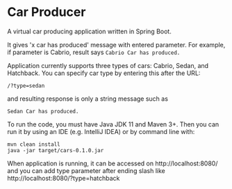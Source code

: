 # Car Producer

A virtual car producing application written in Spring Boot.

It gives 'x car has produced' message with entered parameter. For example, if parameter is Cabrio, result says `Cabrio Car has produced.`

Application currently supports three types of cars: Cabrio, Sedan, and Hatchback. You can specify car type by entering this after the URL:

```
/?type=sedan
```

and resulting response is only a string message such as 

```
Sedan Car has produced.
```

To run the code, you must have Java JDK 11 and Maven 3+. Then you can run it by using an IDE (e.g. IntelliJ IDEA) or by command line with:

```
mvn clean install
java -jar target/cars-0.1.0.jar
```

When application is running, it can be accessed on http://localhost:8080/ and you can add type parameter after ending slash like http://localhost:8080/?type=hatchback
